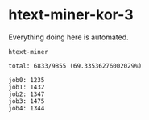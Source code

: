 # htext-miner-kor-3

Everything doing here is automated.

```
htext-miner

total: 6833/9855 (69.33536276002029%)

job0: 1235
job1: 1432
job2: 1347
job3: 1475
job4: 1344
```